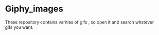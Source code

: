 # Giphy_images
These repository contains varities of gifs , so open it and search whatever gifs you want.
